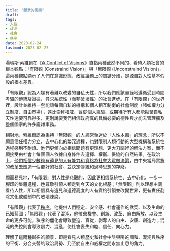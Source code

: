 ```yaml
---
title: "願景的衝突"
draft: 
tags: 
- 人性
- 政治
- 社會
- 秩序
date: 2023-02-24
lastmod: 2023-02-25
---
```

湯瑪斯·索維爾在《[A Conflict of Visions](https://www.amazon.com/Conflict-Visions-Ideological-Political-Struggles/dp/0465002056)》直指兩種截然不同的、看待人類社會的根本觀點：「有限觀 (Constraind Vision)」與「無限觀 (Unconstraind Vision)」。這兩種觀點顯示了人們在意識形態、政經議題上的關鍵分歧，是源自對人性基本假設的根本差異。

「有限觀」認為人類有著難以改變的自私天性，所以我們應該嚴謹地遵循受到時間考驗的傳統及證據，尋求系統性（而非破壞性）的社會進步。在「有限觀」的世界裡，設計並維持一套能讓每個自私的機構和個人相互制衡的社會制度（諸如權力分立制度、自由市場），遠比崇拜權威、盲從個人經驗、或期待所有人都能拋棄自私天性還要可靠得多，更別說要我們相信政府真的具備必要的德性與才能去管理擴及整個國家的許多龐雜事務。

相對地，索維爾認為秉持「無限觀」的人經常執迷於「人性本善」的理念，所以不願意信任權力分立、去中心化的繁冗過程，也對限制人類行動的大型機構和系統性過程感到不耐煩。他們更傾向於相信問題有更理想、更大刀闊斧的解決方案，而不願接受由社會上每個個人依據自身條件去選擇、權衡、妥協的自然結果。在政治上，[他們相信少數夠有遠見的人有能力和資格為社會大眾做決策](氣候運動家是對民主的侮辱.md)，由中央當局實施的改革去塑造一個更好的社會、並決定傳統和過時思想的存廢。

顯而易見地，「有限觀」對人性是悲觀的，因此更相信系統性、去中心化、一步一腳印的集體進程，也尊敬引領人類走到今天的文化根基；「無限觀」則以理想主義看待人性，所以相信具有遠見和道德高度的人有資格引領並改變世界，更有責任剷除文化或體制中的敗壞陳腐。

「有限觀」代表了[秩序](秩序是靈魂的第一需要)，他提供人們穩定、安全感、社會運作的默契、以及生命的已知藍圖；「無限觀」代表了混沌，他帶來機會、創新、改革、自由解放、以及生命的更多可能。秩序的僵化會導致壓迫、盲從，剝奪人的自由、安康、創造力；混沌的失控則會導致暴力、混亂，使社會喪失和睦、信任、向心力。

理解了這兩種衝突的願景，即是看見人類歷史和社會中陰與陽的調和、混沌與秩序的平衡、分合交替的政治局勢、乃至於自由和威權之間永無止息的角力。